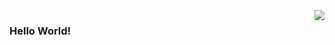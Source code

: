 <img align="right" src="https://github-readme-stats.vercel.app/api?username=LittleMengBot&show_icons=true&icon_color=66ccff&title_color=66ccff&include_all_commits_disable=false&custom_title=Github%20Stats&count_private=true&layout=compact">

### Hello World!
